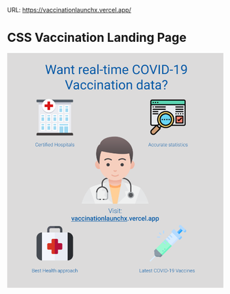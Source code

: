 URL: https://vaccinationlaunchx.vercel.app/

# CSS Vaccination Landing Page

![vaccination](https://github.com/juliozm20/Launch-X-FrontEnd-Mision/blob/main/03%20-%20CSS/vaccination_marketing.png)



